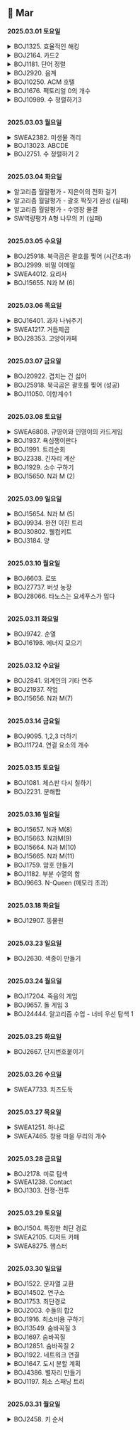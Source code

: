 ## 📅 Mar

**2025.03.01 토요일**

<details>
<summary>BOJ1325. 효율적인 해킹</summary>

[코드](APS/groupstudy/algorithm_study/BOJ1325_효율적인해킹.java)
> **_BFS_**
>
> - 아이디어 :  
>   해당 숫자에서 시작했을 때 해킹할 수 있는 컴퓨터의 수를 bfs로 세어주자!
> - 느낀 점 :
>   - bfs dfs 개념은 아는데 여전히 구현할 때마다 생각이 정리가 잘 안 된다. 연습 많이 해야지
>   - 반례 사이트 없이 디버깅할 수 있을 만큼 되고 싶다
> - 메모 :
>   - arr[i]에 담긴 배열이 비어있을 경우 처리 안 해줘서 틀림.
>   - return 값이 같은 게 나오면 result pq에 추가하게 했으므로, pq에 여러개가 담긴 상황이 있을 수 있음. 그 상태에서 더 큰 return 나오면 clear로 아예 비우고 걔로 넣어줘야 하는데 pop만 해줘서 틀림.

</details>

<details>
<summary>BOJ2164. 카드2</summary>

[코드](APS/groupstudy/algorithm_study/BOJ2164_카드2.java)
> **_Queue_**
>
> - 너무 쉬웠다...보자마자 queue 떠올리고 코드 쓰는 것까지 3분컷 함. 

</details>

<details>
<summary>BOJ1181. 단어 정렬</summary>

[코드](../APS/BOJ/BOJ1181_단어정렬.java)
> 이것도 보자마자 pq 써야지 하고 Comparator 만들어서 풀었음. 한...10분컷 한 듯?

</details>

<details>
<summary>BOJ2920. 음계</summary>

[코드1](../APS/BOJ/BOJ2920_음계_1.java)
[코드2](../APS/BOJ/BOJ2920_음계_2.java)
> - 처음에 엄청 야매로 풀었다... ㅋㅋ 1부터 8까지가 한 번씩 등장한다길래 그냥 String으로 바꿔서 비교해줌  
> - 너무 야매로 푼 게 양심에 찔려서 flag 쓴 정석 방법으로도 다시 풀었다
> - 난이도는 쉬웠음. flag 쓸 때 약간 오래 생각하긴 했지만? 그래도 20분 안에 끝냄

</details>

<details>
<summary>BOJ10250. ACM 호텔</summary>

[코드](../APS/BOJ/BOJ10250_ACM호텔.java)
> - 이런 문제 있을 때마다 나머지 있는 경우랑 없는 경우랑 나눠서 계산해주는 게 깔끔하지 못한 것 같아서 GPT에 물어봄
> - 출력 포맷 일케 설정하면 됨 ! => floor + String.format("%02d", dis);
> - dis = (N - 1) / H + 1 로 계산하면 됨

</details>

<details>
<summary>BOJ1676. 팩토리얼 0의 개수</summary>

[코드](../APS/BOJ/BOJ1676_팩토리얼0의개수.java)
> - 아이디어 :  
>   - 0이 생기는 경우는 2와 5가 페어됐을 때 !  
>   - 근데 5까지 가면 페어될 2는 앞에 있을 수밖에 없음
>   - 따라서, 5의 개수가 중요하다!
> - 느낀 점 :
>   - 생각했던 것과 자꾸 다르게 나와서 어려웠다
> - 메모 :
>   - 5의 제곱수들은 5를 여러 번 포함하고 있다는 사실을 간과함

</details>

<details>
<summary>BOJ10989. 수 정렬하기3</summary>

[코드](../APS/BOJ/BOJ10989_수정렬하기3.java)
> - 아이디어 : 
>   - 그냥 pq 쓸까... -> 시간초과
>   - 그렇다면 LinkedList 쓰고 정렬... -> 메모리 초과
>   - 직접 정렬해주는 수밖에 없었음. 카운팅 정렬 사용.
> - 느낀 점 :
>   - 템플릿에만 의존하면 안 된다! 카운팅 정렬 시험 공부할 때 기억해둔 거 그대로 쓰려고 했는데,  
>   저만한 크기의 배열을 두 개 만드는 것도 메모리 낭비고...바로바로 StringBuilder에 저장해주면 되는 거였음
>   arr에 인덱스로 자리 찾아서 저장할 게 아니므로 누적합으로 구할 필요도 없음.

</details>

<br>

**2025.03.03 월요일**

<details>
<summary>SWEA2382. 미생물 격리</summary>

[코드](../APS/SWEA/SWEA2382_미생물격리.java)
> - 아이디어 : 
>   - 군집들은 클래스로 만들어서 관리해야겠다  
>   - 한 시간 지날 때 해야하는 것
>     - 있던 곳을 비워준다
>     - 방향대로 이동한다  
>     / next의 행이나 열이 0이면 미생물 수 /= 2  
      / next가 null인지 보고 (이미 미생물 군집이 있는지 보고)  
          // null이 아니면 ->   
              미생물 수 비교해서 큰 애 방향으로 설정  
              미생물 수 더해서 저장해주기
>
> - 느낀 점 :  
>   문제를 보고 해야하는 일들을 단계로 나눠서 정리하는 능력이 좀 는 게 느껴진다
>
> - 메모 :
>   - 동시에 같은 칸으로 가려는 경우를 처리해줄 때 나는 아예 sort() 해서 처리하기 편한 순서대로 집어넣어줬는데, HashMap<String, ArrayList<Microbiome>>으로 기록하는 방법도 있었다.
>   - 아래 구문을 삭제하면 답이 틀리게 나오길래 고민했는데 sort() 정렬해주는 위치 때문이었다! 처음에 약품구역 들어가서 num 반으로 깎고 나서 정렬해줬어야 했는데 list에 값을 넣을 때 정렬해줘서 이상한 거였음. 순서 바꿔주고 나니까 밑에 구문 지워도 잘 나온다. 첨에 아마 매번 정렬하느라 시간복잡도도 컸을 듯.  
>   ```
>   else {    // 새로 들어가려는 애가 더 커
>   cur.num += map[cur.nextR][cur.nextC].num;
>   map[cur.nextR][cur.nextC].num = 0;
>   map[cur.nextR][cur.nextC] = cur;
>   cur.r = cur.nextR;
>   cur.c = cur.nextC;
>   }
>   ```

</details>

<details>
<summary>BOJ13023. ABCDE</summary>

[코드](../APS/BOJ/BOJ13023_ABCDE.java)
> - 아이디어 :
>   - DFS로 내려가면서 최대로 어디까지 내려갈 수 있는지 체크. 5명 이상 내려갈 수 있으면 1 출력
> - 느낀점 :
>   - 처음에는 모든 친구가 다 A-B-C-D-E 관계여야 한단는 건가? 했는데, 알고 보니 그런 관계인 사람이 5명 이상 있으면 되는 거였음
> - 메모 :
>   - 기본 DFS 양식으로 쓰되, 단계 카운팅하는 게 관건이었다. depth 만 return 해서 쓰자니 자꾸 꼬이길래 maxDepth 만들어서 최대깊이 저장해줬다.
>   - dfs 재귀 돌리고 나서 visited[friend]를 초기화 안 해줬더니, 더 나은 루트가 있음에도 백트래킹이 안 되는 문제 발생.  
>   방금 보고 나온 친구 초기화 해줘야 maxDepth 5명 안 됐을 때 다른 루트도 탐색해볼 수 있음

</details>

<details>
<summary>BOJ2751. 수 정렬하기 2</summary>

[코드](../APS/BOJ/BOJ2751_수정렬하기2_2.java)
> - 느낀점 :  
> 	실버길래 이렇게 쉬울 순 없다는 생각에 오히려 꼬아서 생각한 듯.  
> 	그냥 Arrays.sort() 써도 되는 문제였다. 허무해...  
> 	시간초과는 로직이 아니라 BufferedReader랑 StringBuilder 써서 해결해야 하는 문제였어
> - 메모 :
>   - '이 수는 절댓값이 1,000,000보다 작거나 같은 정수이다' << 이 조건 간과하고 양수만 처리해서 틀림
>   - 심지어 수는 중복되지 않는다는 조건도 있다...이게 왜 실버?;;

</details>

<br>

**2025.03.04 화요일**

<details>
<summary>알고리즘 월말평가 - 지은이의 전화 걸기</summary>

>  - 느낀 점 :
>   - 쉬웠다...근데 오히려 너무 쉬워서 내가 너무 단순하게 풀었나 의심됐어

```
import java.util.*;


public class Test1_서울_09_이언지 {
	public static void main(String[] args) {
		Scanner sc = new Scanner(System.in);
		int T = sc.nextInt();
		for(int Main = 1 ; Main <= T ; Main++) {
			
			String str = sc.next();
			
			// 입력 받은 문자열을 한 글자씩 쪼개서 배열에 담아준다
			char[] arr = str.toCharArray();
			int res = 0;	// 다이얼 돌릴 때마다 걸린 시간 더해줄 결과 변수
			
			// char 배열을 훑으면서 글자에 해당하는 값을 res에 더해준다
			for(int i = 0 ; i < arr.length ; i++) {
				if(arr[i] >= 'A' && arr[i] <= 'C') {
					res += 3;
				} else if (arr[i] >= 'D' && arr[i] <= 'F') {
					res += 4;
				} else if (arr[i] >= 'G' && arr[i] <= 'I') {
					res += 5;
				} else if (arr[i] >= 'J' && arr[i] <= 'L') {
					res += 6;
				} else if (arr[i] >= 'M' && arr[i] <= 'O') {
					res += 7;
				} else if (arr[i] >= 'P' && arr[i] <= 'S') {
					res += 8;
				} else if (arr[i] >= 'T' && arr[i] <= 'V') {
					res += 9;
				} else if (arr[i] >= 'W' && arr[i] <= 'Z') {
					res += 10;
				}
			}
			
			// 양식에 맞춰서 출력
			System.out.printf("#%d %d\n", Main, res);
		}
	}

}

```
</details>

<details>
<summary>알고리즘 월말평가 - 괄호 짝짓기 완성 (실패) </summary>

>  - 아이디어 :
>   - 괄호는...스택이지
> - 느낀 점 :
>   - 1했다 생각했는데 마지막에 0 붙는 경우가 있었어...  
>   stack에서 꺼낼 애가 hashmap의 key로 포함하지 않는 문자라면 닫는 괄호인데 짝은 없는 애니까 맞추기 불가능!' 이 부분에서  
>   닫는 괄호를 pop 하고 문자열 붙여줬어야 했는데 pop 안 해줘서 닫는 괄호랑 같이 나옴

```
// 수정한 버전
import java.util.*;

public class Test2_서울_09_이언지 {
	public static void main(String[] args) {
		Scanner sc = new Scanner(System.in);
		
		int T = sc.nextInt();
		for(int Main = 1 ; Main <= T ; Main++) {
			StringBuilder sb = new StringBuilder();
			Stack<Character> stack = new Stack<>();
			String str = sc.next();
			sb.append("#").append(Main).append(" "); // 테스트케이스마다 공통으로 출력돼야하는 양식

			
			// HashMap에 쌍 묶어서 관리해줄 것
			HashMap<Character, Character> hashmap = new HashMap<>();
			hashmap.put('(', ')');
			hashmap.put('{', '}');
			hashmap.put('[', ']');
			hashmap.put('<', '>');
			
			// 이 반복문 돌고 나면 이미 짝 맞는 애들은 다 지워지고 안 맞는 애들만 남음
			for(int i = 0 ;i < str.length() ; i++) {
				// stack이 비어있으면 무조건 넣어주고
				if(stack.isEmpty()) {
					stack.push(str.charAt(i));
				}
				
				// 만약 내가 여는 애면 그냥 넣어줘
				else if(hashmap.containsKey(str.charAt(i))) {
					stack.push(str.charAt(i));
				}
				
				// 만약 내가 닫는 애고, 짝이 맞는 애를 만나면 지워줘
				else if (hashmap.containsKey(stack.peek()) && str.charAt(i) == hashmap.get(stack.peek())) {
					stack.pop();
				}
			}
			
//			System.out.println(stack);
		
			// 만약 스택이 비었으면 이미 짝 다 맞는 애들
			if(stack.isEmpty()) {
				sb.append("1");
				System.out.println(sb);
				continue;
			}
			
			// 이제 짝 맞춰줄 거야
			while(!stack.isEmpty()) {

				char top = stack.peek();

				// 만약 stack에서 꺼낼 애가 여는 괄호라면 짝 맞는 닫는 괄호 붙여줘
				if(hashmap.containsKey(top)) {
					sb.append(hashmap.get(top));
					stack.pop();
				}

				// 만약 stack에서 꺼낼 애가 hashmap의 key로 포함하지 않는 문자라면
				// 닫는 괄호인데 짝은 없는 애니까 맞추기 불가능!
				else {
					stack.pop();
					sb.append("0");
					break;
				}
			}

			System.out.println(sb);
		}	// testcase
	}
}

```
</details>

<details>
<summary>알고리즘 월말평가 - 수영장 물결</summary>

> - 아이디어 :
>   - 좌표마다 그냥 함수로 델타 탐색 빼서 돌린 담에 최댓값 찾고, 그 좌표마다의 최댓값 중 최댓값을 구해주면 되곘다.
> - 느낀 점 :
>   - 쉽다고 느끼긴 했는데 정답 맞았을지는 모르겠다.

```
import java.util.Scanner;

public class Test3_서울_09_이언지 {

	static int[][] board;

	public static void main(String[] args) {
		Scanner sc = new Scanner(System.in);

		int T = sc.nextInt();

		for (int Main = 1; Main <= T; Main++) {
			int N = sc.nextInt();
			board = new int[N][N];

			// 초기 에너지값 담아주기
			for (int i = 0; i < N; i++) {
				for (int j = 0; j < N; j++) {
					board[i][j] = sc.nextInt();
				}
			}

			long res = 0;

			for (int i = 0; i < N; i++) {
				for (int j = 0; j < N; j++) {
					// 현재 위치에서 A 썼을 때, B 썼을 때, C 썼을 때 중 가장 큰 값 cnt에 담아주고
					long cnt = Math.max(board[i][j], Math.max(b(i, j), c(i, j)));
					// 전체 위치에서 가장 큰 값 res에 담아줌
					res = Math.max(cnt, res);
				}
			}

			System.out.printf("#%d %d\n", Main, res);
		}
	}

	// B 장풍 쏜 경우
	public static int b(int i, int j) {
		// 현재 위치에서 B 장풍 썼을 때 결과 담아줄 변수
		int cnt = 0;

		// 방향 설정해줄 델타값
		int[] dx = { -1, -1, 0, 1, 1, 1, 0, -1 };
		int[] dy = { 0, 1, 1, 1, 0, -1, -1, -1 };

		// 델타값 돌면서 결과 더해주기
		for (int d = 0; d < 8; d++) {
			int nx = dx[d] + i;
			int ny = dy[d] + j;

			if (nx >= 0 && ny >= 0 && nx < board.length && ny < board.length) {
				cnt += board[nx][ny];
			}
		}
		
		return cnt;
	}
	
	public static long c(int i, int j) {
		// 현재 위치에서 C 장풍 썼을 때 결과 담아줄 변수
		long cnt = 0;

		// 방향 설정해줄 델타값
		int[] dx = { -2, -2, -2, -2, -2, -1, 0, 1, 2, 2, 2, 2, 2, 1, 0, -1};
		int[] dy = { -2, -1, 0, 1, 2, 2, 2, 2, 2, 1, 0, -1, -2, -2, -2, -2};

		// 델타값 돌면서 결과 더해주기
		for (int d = 0; d < 16; d++) {
			int nx = dx[d] + i;
			int ny = dy[d] + j;

			if (nx >= 0 && ny >= 0 && nx < board.length && ny < board.length) {
				cnt += board[nx][ny];
			}
		}
		
		return cnt;
	}

}

```
</details>

<details>
<summary>SW역량평가 A형 나무의 키 (실패)</summary>

> - 아이디어 :
>   - 한놈씩 팬다...하나를 1 2 1 2 이렇게 계속 키워주다가 3 미만으로 남으면 다음 애로 넘어감
>   - 한 바퀴 돌고 나서 남은 애들 보면서 1이랑 2 짝지을 수 있으면 또 이틀 써서 짝지어주기
>   - 남은 애들 짝짓기까지 끝냈으면, 목표치까지 1 남은 애들 or 2 남은 애들만 남아있을 것
>   - 1 남은 애들만 남았으면, *2 해주고 첫날 하루 -1 해줌  
>   2 남은 애들만 남았으면, *2 해줌
> - 느낀점 :
>   - 테케 다 맞아서 혹시나 했는데 역시나. 반례 듣고 나서 뒤통수 맞은 기분이었다.....A형의 벽은 높구나ㅜ
> - 메모 : 
>     - 마의 1 4 4 5 를 통과하지 못함 ㅎㅎ 1 4 4 5 인 경우 [2] [0] [1] [0] 이렇게 4일 주면 되는데, 내 로직으로는 7일 나온다.

```
import java.util.*;

public class Tree {
	public static void main(String[] args) {
		Scanner sc = new Scanner(System.in);

		int T = sc.nextInt();
		for (int Main = 1; Main <= T; Main++) {
			int n = sc.nextInt();
			int max = 0;
			int[] arr = new int[n];
			for (int i = 0; i < n; i++) {
				arr[i] = sc.nextInt();
				max = Math.max(max, arr[i]);
			}

			for (int i = 0; i < n; i++) {
				arr[i] = max - arr[i];
			}

			int sum = 0;
			for (int i = 0; i < n; i++) {
				sum += arr[i] / 3 * 2;
				arr[i] = arr[i] % 3;
			}

			Arrays.sort(arr);
			int cnt1 = 0;
			int cnt2 = 0;

			for (int i = 0; i < arr.length; i++) {
				if (arr[i] == 1)
					cnt1++;
				else if (arr[i] == 2)
					cnt2++;
			}

			int mutual = Math.min(cnt1, cnt2);
			sum += mutual * 2;

			int start1 = -1;
			for (int i = 0; i < n; i++) {
				if (arr[i] == 1) {
					start1 = i;
					break;
				}
			}

			for (int i = 0; i < mutual; i++) {
				arr[start1 + i] = 0;
				cnt1--;
				arr[arr.length - 1 - i] = 0;
				cnt2--;
			}

			if (cnt2 == 0 && cnt1 > 0) {
				sum += cnt1 * 2-1;
			} else if (cnt1 == 0 && cnt2 > 0) {
				sum += 4 * (cnt2 / 3);
				cnt2 = cnt2 % 3;
				
				if (cnt2 == 1) {
					sum += 2;
				} else if (cnt2 == 2) {
					sum += 3;
				}
			}

			System.out.printf("#%d %d\n", Main, sum);

		}
	}
}

```

</details>

<br>

**2025.03.05 수요일**

<details>
<summary>BOJ25918. 북극곰은 괄호를 찢어 (시간초과) </summary>

[코드1](../APS/groupstudy/algorithm_lunchStudy/BOJ25918_북극곰은괄호를찢어_시간초과.java)
[코드2](../APS/groupstudy/algorithm_lunchStudy/BOJ25918_북극곰은괄호를찢어_시간초과2.java)
> - 아이디어
>   - 처음에는 O나 X 찾을 때마다 문자열에서 replace로 삭제해주고, 문자열이 비거나 바꿀 게 없으면 끝내주는 방식 생각함 -> 시간초과
> 	- stack에 넣어주면서 O나 X 발견하면 처리해주고, 남은 애들로 다시 돌리면서 days 카운트 해주는 방식 -> 시간초과
> - 느낀점
>   - 내 방식대로는 O(N^2)! 최대 20만일 때 N^2 되면 400억. O(N)에 처리해줄 방법을 찾아야 한다.
>   - 결국 GPT에 물어봤기 때문에 일단 안 풀고 내버려뒀다. 나중에 까먹을 때쯤 다시 풀어봐야지.
> - 메모
>   - 문자열 replace는 원본 문자열을 바꾸는 게 아니라서, 바꾼 문자열을 저장할 거면 다시 변수에 할당해줘야 한다.
</details>

<details>
<summary>BOJ2999. 비밀 이메일</summary>

[코드](../APS/BOJ/BOJ2999_비밀이메일.java)
> - 아이디어 :
>   1. N의 약수들 중에 두 개를 R과 C로 골라
>   2. 입력을 세로로 받아적은 다음
>	3. 가로로 읽으면 정답
> - 느낀점 : 
> 	- 처음에 주어진 암호 만드는 방법대로 하라는 게 아니라, 그렇게 만들어진 암호를 해독하라는 게 미션이었음
>   - 막 어렵진 않은데 배열에 세로로 넣어주는 부분에서 살짝 헷갈렸다.
>   - N이 작아서 이건 약수 다 구해줘도 괜찮았는데, N이 커지면 시간복잡도 터질 것 같다. 루트 해서 가까운 약수로 해줘야 하나.

</details>

<details>
<summary>SWEA4012. 요리사</summary>

[코드](../APS/SWEA/SWEA4012_요리사.java)
> - 아이디어 :
>   1. 재료 조합을 짜고    ex) [식재료1, 식재료2], [식재료3, 식재료4]
>   2. 짠 조합 안에서 맛 총합 구하고 차이 구해줘. 최소 차이값 갱신.  
>   for(int i = 0 ; i < N/2 ; i++)  
>   for(int j = 0 ; j < N/2; j++)  
>      sum1 += map[com1[i]][com1[j]];  
>      sum2 += map[com2[i]][com2[j]];  
>      int diff = Math.abs(sum1 - sum2);  
>      min = Math.min(min, diff);
>   3. 더 이상 새로운 조합이 없으면 min 출력
> - 느낀점 :
>   - 재귀 어려워 ㅜ
>   - 이거 N 커지면 시간복잡도 엄청 클 것 같은데...

</details>

<details>
<summary>BOJ15655. N과 M (6)</summary>

[코드](../APS/groupstudy/algorithm_study/BOJ15655_N과M6.java)
>- 느낀점 :
>	- 요리사 풀고 나서 바로 푼 거라 조합 코드 연습 느낌
>	- 결과 배열 안 만들어주고 StringBuilder에 바로바로 담아주고 싶었는데 꼬여서 그냥 배열 담고 마지막에 순회해서 출력해줬다.

</details>

<br>

**2025.03.06 목요일**

<details>
<summary>BOJ16401. 과자 나눠주기</summary>

[코드](../APS/groupstudy/algorithm_study/BOJ16401_과자나눠주기.java)
> - 아이디어 :   
> 	- 일단 max를 반으로 자른 길이로는 몇 명한테 줄 수 있는지 보자.   
>	- 막대기 길이 arr[i] / 자른 길이 arr[mid] 해서 더해주기.  
> 	- 카운팅이 너무 많다? 그러면 mid = mid + arr.length - 1 / 2 해서 또 배열 끝까지 탐색 해  
>     너무 작으면 mid = (mid + arr[0]) / 2 해서 mid부터 끝까지 탐색해줄게
>   - 길이는 큰데 개수 자체는 백만이라 매개변수 탐색으로 가능. O(백만log최대길이) 
> - 느낀점 :
>   - 매개변수 탐색인 걸 눈치채는 데는 오래 안 걸렸는데 거기서 구현할 때 쓸데없는 생각이 많아서 괜히 꼬였다
> - 메모 : 
> 	- int mid = left + (right - left) / 2;    
>     =>  수학적으로 (left + right) / 2 와 동일한 결과  
>     but 숫자가 너무 커졌을 때 int 터지는 거 방지해줌 (이 문제에서는 터지진 않음)  
>     -> 큰 숫자를 다루는 이진 탐색에서 안전하고 정확한 중간값 계산 보장
>   - 매개변수 탐색할 때 결과는 결과 변수에 따로 저장해서 써주기

</details>

<details>
<summary>SWEA1217. 거듭제곱</summary>

[코드](../APS/SWEA/SWEA1217_거듭제곱.java)
> - 느낀점 :
>   - 재귀... 잡힐 듯 말 듯...  
>   탈출 조건이 중요하다는 점을 알고는 있었는데 개념적으로만 알다가  
>   최근에 재귀함수로 몇 번 구현해보면서 좀 실현할 때도 가닥이 잡히는 것 같다.

</details>

<details>
<summary>BOJ28353. 고양이카페</summary>

[코드](../APS/groupstudy/algorithm_lunchStudy/BOJ28353_고양이카페.java)
> - 아이디어 :
>   - 투포인터
> - 느낀점 :
>   - 투포인터나 매개변수 탐색은 항상 파악하고 나서도 쓸데없이 어렵게 생각하다가 틀리는 것 같다.  
>   	그냥 단순하게 템플릿처럼 쓰면 되는데 꼭 더 효율적으로 해보겠다고 욕심부리다가 복잡해져서 망함

</details>

<br>

**2025.03.07 금요일**

<details>
<summary>BOJ20922. 겹치는 건 싫어</summary>

[코드](../APS/groupstudy/algorithm_study/BOJ20922_겹치는건싫어.java)
> - 느낀점
>   - 나...투포인터 어려워하네............ㅠㅠ 투포인터인 거 알아도 어떻게 써야할지 감이 잘 안 옴
>   - 결국 답 보고 이해해서 풀긴 했는데 이걸 떠올리라고 하면 자신없어
>   - 투포인터랑 매개변수 탐색 연습해야지
> - 메모
>   - maxLen 저장할 때 Math.max 로 저장해줘야 함!

</details>

<details>
<summary>BOJ25918. 북극곰은 괄호를 찢어 (성공) </summary>

[코드](../APS/groupstudy/algorithm_lunchStudy/BOJ25918_북극곰은괄호를찢어.java)

> - 아이디어 :
>   - 보통의 괄호 문제들처럼 stack에 넣고 짝 맞으면 빼주는 방식으로 하되, 날짜 수 세는 게 관건이었음
>   - stack에 쌓인 개수의 최대가 날짜 수가 됨
> - 느낀점 
>   - 이런 아이디어를 대체 어떻게들 떠올린담...
> - 메모 
>   - 도저히 모르겠어서 정답 보고 이해하는 방향으로 공부함
</details>

<details>
<summary>BOJ11050. 이항계수1</summary>

[코드](../APS/BOJ/BOJ11050_이항계수1.java)
> - 아이디어 : 
>   - 파스칼의 정리 활용해서 재귀로 풀기
> - 느낀점
>   - 수업에서 pow 함수 만들었을 때 이해한 방식 그대로 적용해서 풀었더니 풀림!
>   - 모든 재귀가 이렇게 간단하다면 얼마나 좋을까...그래도 점차 가닥이 잡혀가는 듯한? 좀만 더 연습하면 익숙해질 것 같은 기분

</details>

<br>

**2025.03.08 토요일**

<details>
<summary>SWEA6808. 규영이와 인영이의 카드게임</summary>

[코드](../APS/SWEA/SWEA6808_규영이와인영이의카드게임.java)

> - 아이디어
>   - 인영이 카드를 하나 고를 때마다
>     - 규영이 배열의 같은 인덱스에 담긴 숫자랑 비교해보고 
>     - 규영이 게 더 크면 score1에 더해줘
>     - 인영이 게 더 크면 score2에 더해줘 
>   - 9개 다 채우면 score1이랑 score2 비교해서 score1이 더 크면 win++, score2가 더 크면 lose++;
>   - -> score1이랑 score2를 들고 다니자!
> - 느낀점
>   - 또 나쁜 버릇. 재귀호출 많아져서 메모리 터질까봐 더 복잡하게 생각해서 꼬임. 단순하게 생각하려고 해도 지레 걱정하는 버릇이 자꾸 도진다.
> - 메모
>   - visited 배열 테케마다 초기화 안 해줘서 처음에 이상하게 나왔음
>   - 돌아가기 위해서 visited 돌려놓을 때 score1이랑 score2도 돌려놔줘야 함!! 안 돌려놔주면 누적됨

</details>

<details>
<summary>BOJ1937. 욕심쟁이판다</summary>

[코드](../APS/BOJ/BOJ1937_욕심쟁이판다.java)

> - 아이디어
>   - 특정 위치에 도착할 때마다 거기서 얼마나 더 갈 수 있는지를 이미 알고 있으면 재귀호출을 줄일 수 있겠다  
>     -> 이걸 cnt에 담아줌
> - 느낀점
>   - 백트래킹 + 메모이제이션 아직은 어렵다. 그래도 호석이 때랑 비슷해서 어느정도 전체적인 틀은 혼자 힘으로 잡을 수 있었음
> - 메모
>   - 이 함수에서 얻어가고 싶은 건 "현재 들어온 위치에서 얼마나 더 갈 수 있느냐" 니까 그걸 담아준 cnt 변수를 return 해서 써야 했는데  
>     이것저것 넣어서 더 헷갈려버림.
>   - 템플릿에 집착하지 말 것 ! Stack이랑 visited 필요없었음

</details>

<details>
<summary>BOJ1991. 트리순회</summary>

[코드](../APS/BOJ/BOJ1991_트리순회.java)
> - 아이디어
>   - 그냥 평소에 노드로 주어지는 dfs bfs 문제 풀 때 그래프 만들 듯이 하면 됨!
>   - 번호가 아니라 알파벳이라서 그냥 이차원배열로 구현하려니 헷갈림. -> HashMap 씀
> - 느낀점
>   - 재귀로 풀었는데 뿌듯했다!!! 단순한 재귀였지만 점점 느는 것 같아서 기분 좋음

</details>

<details>
<summary>BOJ2338. 긴자리 계산</summary>

[코드](../APS/BOJ/BOJ2338_긴자리계산.java)
> - 메모
>   - BigInteger 클래스 처음 알았다. 매우 큰 수에 대한 연산!
>   - 계산할 때는 연산자로 안 되고 함수 써야 함

</details>

<details>
<summary>BOJ1929. 소수 구하기</summary>

[코드](../APS/BOJ/BOJ1929_소수구하기.java)

> - 아이디어:
>   - 에라토스테네스의 체 개념 공부했던 거 기억나서 전에 기록해둔 거 보고 구현 시도
> - 느낀점:
>   - 개념 자체는 이해가 되는데 생각보다 구현에서 좀 막혔다
> - 메모:
>   - `for (int j = i * i; j <= N; j += i)` 이 부분이 제일 중요 !!
>     - i * i부터 시작 -> 2면 2 * 2부터 시작, 3이면 3 * 3부터 시작   
>     	중복연산 피하려고 이렇게 씀  
>     	3 * 3부터 시작하면 3 * 2는 건너뛸 수 있어 (이미 2에서 지워줌)
>     - j는 i의 배수들을 지나가면서 지워줘야 함   
>     -> j += i 하면 i = 3이라고 했을 때 j는 i*i인 9부터 9, 12, 15, 18,... 이렇게 지나가   
>       N == 30일 때 i가 6이면 i*i=36인데 N보다 커지니까 검사할 필요가 없어  
>       그래서 i는 sqrt(N) 이하까지만 검사해주면 됨

</details>

<details>
<summary>BOJ15650. N과 M (2)</summary>

[코드](../APS/BOJ/BOJ15650_N과M2_2.java)
> - 아이디어
>   - 재귀마다 start 지점 갖고 거기서부터 탐색 시작
> - 느낀점
>   - 아직 시행착오가 있지만 점점 간단한 재귀에는 익숙해지는 듯
> - 메모
>   - 어차피 나보다 작은 애한테 돌아가지 않음! visited 배열 필요 없음


</details>

<br>

**2025.03.09 일요일**

<details>
<summary>BOJ15654. N과 M (5) </summary>

[코드](../APS/BOJ/BOJ15654_N과M5.java)
> - 느낀점 : 
>   - 한 번에 풀었다! ㅎㅎ 이제 조합은 좀 감 잡은 것 같음!!

</details>

<details>
<summary>BOJ9934. 완전 이진 트리</summary>

[코드](../APS/groupstudy/algorithm_study/BOJ9934_완전이진트리.java)

> - 아이디어
>   - 항상 배열에서 가운데를 기준으로 오른쪽 왼쪽 나눠짐
>   (가장 마지막 레벨을 제외한 모든 집은 왼쪽 자식과 오른쪽 자식을 갖는다는 조건 있어서 가능)
>   중간 거 루트에 넣어주고,  
>   왼쪽부분에서 중간 거 & 오른쪽 부분에서 중간 거 그 다음 레벨에 넣어주고…  
>	이런 식으로 반복
> - 느낀점
>   - 처음에 트리 담아줄 자료구조 생각해내는 데서 헤맸다

</details>

<details>
<summary>BOJ30802. 웰컴키트</summary>

[코드](../APS/BOJ/BOJ30802_웰컴키트.java)

> - 메모
>   - long 범위 변수 쓸 때는 입력 받을 때도 Long.parseLong 으로 받아야 함

</details>

<details>
<summary>BOJ3184. 양</summary>

[코드](../APS/groupstudy/algorithm_study/BOJ3184_양.java)

> - 아이디어
> 	- map 한 칸씩 보면서 # 이 아니면 함수에 넣어
>   - 울타리들은 미리 visited로 체크해줄게 → 구역 끝날 때마다 함수 끝남
>   - 함수 안에서는 양이랑 늑대 개수를 세어줄 거고, 함수 마지막에 그걸 static 변수에 더해줄 거야
> - 느낀점
>   - 와 나 이제 이 정도는 풀 수 있네
>   - 재귀 쓰는 거 감 잡혀가는 중
>   - 근데 괜히 재귀 쓰려고 하면 설계부터 압박감이 들어서 엄청 빈둥빈둥 풀었다...

</details>

<br>

**2025.03.10 월요일**

<details>
<summary>BOJ6603. 로또</summary>

[코드](../APS/BOJ/BOJ6603_로또.java)
> - 느낀점
>   - 그냥 조합 문제
>   - 분명 아는 건데 카페에서 했을 땐 잘 안 됐다. 뭘 잘못했었을까

</details>

<details>
<summary>BOJ27737. 버섯 농장</summary>

[코드](../APS/groupstudy/algorithm_study/BOJ27737_버섯농장.java)

> - 아이디어
>   - 구역마다 해야하는 것 
>     - 개수 세기 
>     - 해당 구역에서 필요한 포자 수 0개수 % K == 0 이면 0개수/K , 아니면 0개수/K + 1
>     - 전체 포자 개수에서 필요한 포자 수 빼주기
> - 느낀점
>   - 조건 하나 놓쳐서 여러번 틀리긴 했지만 어쨌든 로직 자체는 크게 틀리지 않아서 뿌듯
>   - 근데 코드 조금 지저분한 것 같음... 더 깔끔하게 쓸 수 있지 않을까
> - 메모
>   - 포자를 하나도 쓰지 않는 경우 처리 안 해줘서 오천번 틀림
>   - 나머지 있고 없고에 따라 하나 더하거나 말아야하는 경우  
>     `M2 -= cnt0 / K + (cnt0 % K == 0 ? 0 : 1);` 이렇게 쓸 수 있음

</details>

<details>
<summary>BOJ28066. 타노스는 요세푸스가 밉다</summary>

[코드](../APS/groupstudy/algorithm_lunchStudy/BOJ28066_타노스는요세푸스가밉다.java)

> - 느낀점
>   - 자료구조 뭐 쓸지도 바로 떠올랐고...정답도 한 번에 떴다. 크게 어렵지 않았음

</details>

<br>

**2025.03.11 화요일**

<details>
<summary>BOJ9742. 순열</summary>

[코드](../APS/BOJ/BOJ9742_순열.java)
> - 느낀점
>   - 입출력이 살짝 복잡했다
>   - 코드가 지저분한 것 같기도
>   - 완전히 익숙해지려면 아직 연습 더 필요함

</details>

<details>
<summary>BOJ16198. 에너지 모으기</summary>

[코드](../APS/groupstudy/algorithm_study/BOJ16198_에너지모으기.java)
> - 아이디어
>   - 하나 빼고, 재귀로 그 뺀 리스트에서 또 하나씩 빼보고...
> - 느낀점
>   - 좀 어려웠다. 일단 문제 읽고 나서 너무 복잡하게 생각한 게 큰 듯.
>   - 카운트만 안고 가는 걸 생각 못했다. 왜 꼭 뭔가 인덱스를 들고가야한다고 생각했을까.
> - 메모
>   - Integer을 요소로 갖는 list에서 remove할 때, remove 함수 인자로 넣어주는 건 별다른 처리 없으면 인덱스로 인식. 값으로 지워주고 싶으면 Integer.valueOf 사용 

</details>

<br>

**2025.03.12 수요일**

<details>
<summary>BOJ2841. 외계인의 기타 연주</summary>

[코드](../APS/groupstudy/algorithm_lunchStudy/BOJ2842_외계인의기타연주.java)

>- 아이디어
>  - 줄마다 스택 만들어서 누르고 있는 애들 담아준다
>- 느낀점
>  - 역시 조건 따져서 구현하는 게 어렵다. 집중이 안 돼서였을 수도 있고...
>  - 좀 더 깔끔하게 코드 다시 정리해보면 좋을 것 같음
>  - 스택 문제들 연습 좀 해봐야지

</details>

<details>
<summary>BOJ21937. 작업</summary>

[코드](../APS/groupstudy/algorithm_study/BOJ21937_작업.java)

> - 아이디어
>   - 얘를 하기 위해서 필요한 작업들을 역으로 담아주고
>   - BFS로 거슬러가면서 세어줌
> - 느낀점
>   - BFS 짱오랜만...잠깐 어떻게 쓰는지 까먹어서 고민했다

</details>

<details>
<summary>BOJ15656. N과 M(7)</summary>

[코드](../APS/BOJ/BOJ15656_N과M7.java)

> - 아이디어
>   - 중복이 허용되는 순열
> - 느낀점
>   - N과 M이라서 습관적으로 조합 코드 짰는데 시간초과 뜸. 자세히 보니 순열이었어...

</details>

<br>

**2025.03.14 금요일**

<details>
<summary>BOJ9095. 1,2,3 더하기</summary>

[코드](../APS/BOJ/BOJ9095_123더하기.java)
> - 아이디어
>   - 1부터 하나씩 써보다가 5쯤 와서 1이 5개일 때, 1이 3개일 때, 1이 2개일 때...나눠서 세면 결국 dp[1]+dp[2]+dp[3] 이렇게 되겠다고 생각함
>   - 결국 어딘가에서 1 하나 더하거나, 2 하나 더하거나, 3 하나 더하거나.
>   	1에서 +1, +2, +3 점점 포함될 거니까 앞에 더하는 경우 뒤에 더하는 경우 또 생각할 필요 없음
> - 느낀점
>   - 오랜만에 dp...
>   - 원래 dp 문제로 알고 있던 문제라서 조금 더 쉽게 푼 듯?

</details>

<details>
<summary>BOJ11724. 연결 요소의 개수</summary>

[코드](../APS/BOJ/BOJ11724_연결요소의개수.java)

> - 아이디어
>   - dfs 돌리면서 한 구역 끝날 때마다 cnt++
> - 메모
>   - 연결요소란, 간선으로 이었을 때 각 덩어리

</details>

<br>

**2025.03.15 토요일**

<details>
<summary>BOJ1081. 체스판 다시 칠하기</summary>

[코드](../APS/BOJ/BOJ1018_체스판다시칠하기.java)
> - 아이디어
>   - 비교해야 하는 정답보드 크기가 8*8 밖에 안 되니까 그냥 직관적으로 만들어주고 하나하나 비교
> - 느낀점
>   - 너무 단순하게 풀었나


</details>

<details>
<summary>BOJ2231. 분해합</summary>

[코드](../APS/BOJ/BOJ2231_분해합.java)
> - 아이디어
>   - 어차피 최대 100만 밖에 안 되니까 그냥 미리 분해합을 전부 구해놓고 뽑아서 출력하자
> 	- 분해합 구할 때 각 자리수를 char로 바꾸고 다시 int 로 바꿔줌. (비효율적인 듯)
> - 메모
>   - Character.getNumericValue()
>   - 다른 사람 코드 보니까 각 자리수 더해줄 때 아래처럼 계속 10으로 나눠주는 방법 있었음.
>   ```
>   while(num > 0) {
>     sum += num % 10;
>     num /= 10;
>   }
>   ```
</details>

<br>

**2025.03.16 일요일**

<details>
<summary>BOJ15657. N과 M(8)</summary>

[코드](../APS/BOJ/BOJ15657_N과M8.java)
>- 느낀점
>  - 이제 이 정도 조합 문제는 익숙해서 뭐....

</details>

<details>
<summary>BOJ15663. N과M(9)</summary>

[코드](../APS/BOJ/BOJ15663_N과M9.java)
>- 아이디어
>  - Set에 조합 결과 저장해서, 이미 있는 거면 출력하지 말고 처음 등장한 결과만 출력
>  - Set으로 쓴 이유는, 계속 contains 함수로 확인해야 하는데 List로 하면 찾아보는 데 O(N)이고 Set은 O(1)이니까
>- 느낀점
>  - 재귀함수 내에서 처리해서 중복 빼고 만들어낼 수 있을까 생각해봤는데 안 될 것 같아서 일단 결과 다 만들고 출력을 걸러줌

</details>

<details>
<summary>BOJ15664. N과 M(10)</summary>

[코드](../APS/BOJ/BOJ15664_N과M10.java)

> - 아이디어
>   - N과 M 8이랑 9 섞은 문제

</details>

<details>
<summary>BOJ15665. N과 M(11)</summary>

[코드1](../APS/BOJ/BOJ15665_N과M11.java)
[코드2](../APS/BOJ/BOJ15665_N과M11_2.java)

> - 아이디어
>   - N과M10처럼 중복된 숫자 등장하길래 앞에서 했던 대로 HashSet 써서 결과물 걸러서 출력해줌  
>   	-> 되긴 하는데 시간 너무 오래걸림
>   - 어차피 res 배열 index마다 중복 제외하고 넣어준 배열 처음부터 끝까지 훑어야하므로 처음부터 중복 제거하고 저장해줘도 됨.
> - 메모
>   - Set<String> set으로 저장했던 기존 방식은 매번 문자열 변환과 탐색이 필요해서 비효율적
>   - String.valueOf(sb) -> sb.toString() 쓰면 불필요한 변환을 줄일 수 있음


</details>

<details>
<summary>BOJ1759. 암호 만들기</summary>

[코드](../APS/BOJ/BOJ1759_암호만들기.java)

> - 아이디어
>   - 현재까지의 문자열이 갖고 있는 모음수와 자음수를 갖고 다니자
> - 느낀점
>   - 솔직히 골드 치고 그렇게 어렵지는 않았다. 구냥 조합 + 조건 추가라서...
> - 메모
>   - 자음 2개 이상 조건 못 봐서 틀림
>   - 테스트 출력 같이 제출하는 실수 좀 그만해,,,ㅜ

</details>

<details>
<summary>BOJ1182. 부분 수열의 합</summary>

[코드](../APS/BOJ/BOJ1182_부분수열의합.java)

> - 아이디어
>   - 포함하거나 포함하지 않거나 하는 모든 경우의 수를 구해서 sum == S 될 때 cnt++
>   - 아무 숫자도 포함하지 않아서 0이 되는 경우 -> include로 포함된 숫자 개수 세어줘서 해결
> - 느낀점
>   - 포함한 경우와 포함하지 않은 경우로 나누는 걸 초반에 생각하긴 했는데 어떻게 써야할지 헤맸다.

</details>

<details>
<summary>BOJ9663. N-Queen (메모리 초과)</summary>

[코드](../APS/BOJ/BOJ9663_NQueen_메모리초과.java)

> - 아이디어
>   - 일단 둬 보고, 거기서 앞으로 애들 못 놓는 자리 다 지워줌. 안 된다 싶으면 상태 다시 되돌려놓고 다음 빈 자리 탐색.
> - 느낀점
>   - 코드가 틀리진 않은 거 같은데 메모리 초과...
> - 메모
>   - 앞으로를 보지 말고 내 위에서 걸리는 애들 찾아야할 것 같음

</details>

<br>

**2025.03.18 화요일**

<details>
<summary>BOJ12907. 동물원</summary>

[코드](../APS/BOJ/BOJ12907_동물원.java)

> - 아이디어
>   - 는 [여기](../APS/BOJ/BOJ12907_동물원.txt) 참고
> - 느낀점
>   - 접근 거의 다 맞았는데 조건 하나씩 놓친 게 너무 아쉽다
> - 메모
>   - 현욱이가 두 집단 크기 같을 때 찾아주고, 솔빈이가 0만 두 개인 경우 찾아줌

</details>

<br>

**2025.03.23 일요일**

<details>
<summary>BOJ2630. 색종이 만들기</summary>

[코드](../APS/BOJ/BOJ2630_색종이만들기.java)

> - 아이디어
>   - 완전히 색칠됐는지 검사해보고 -> 아니면 반으로 잘라서 또 검사해보고...
> - 느낀점
>   - 요즘 백 공부하느라 정신없어서 문제 푸는 거 진짜 오랜만...
>   - 재귀에서 debug 코드는 너무너무 중요하다
>   - 한 번에 재귀를 네 번이나 호출하는 게 조금 꺼림칙했다. 사실상 맵 하나를 쪼개는 거기도 했고 종료조건이 명확해서 괜찮았겠지만...
 

</details>

<br>


**2025.03.24 월요일**

<details>
<summary>BOJ17204. 죽음의 게임</summary>

[코드](../APS/BOJ/BOJ17204_죽음의게임.java)
>- 아이디어
>  - 처음에는 보성이 위치에서 거꾸로 올라오려고 했는데, 어차피 0번부터 시작해야하니까 굳이 그럴 이유가 없었다


</details>
<details>
<summary>BOJ9657. 돌 게임 3</summary>

[코드](../APS/BOJ/BOJ9657_돌게임3.java)

> - 아이디어
>   - ![아이디어](../APS/BOJ/BOJ9657_돌게임3.png)
> - 느낀점
>   - 문제가 첨에 이해가 잘 안 됐다. 낼 수 있는 경우의 수가 많고, 그때마다 승패가 갈리는데 어떻게 하나의 경우를 고르지? 라고 생각했는데 결국 둘 다 최선의 선택을 하는 경우를 찾아야 했음.
>	- DP인 건 첨부터 눈치채긴 했지만 GPT 한테 약간의 힌트를 받지 않았으면 못 풀었을 거다.

</details>

<details>
<summary>BOJ24444. 알고리즘 수업 - 너비 우선 탐색 1</summary>

[코드](../APS/BOJ/BOJ24444_알고리즘수업너비우선탐색1.java)

> - 느낀점
>   - 시간초과의 늪...논리 자체는 바꾼 게 없는데 인접리스트를 LinkedList 대신 ArrayList로 바꾸고,  
>   sort 따로 빼주고,  
>   arr.get(cur).get(i) 변수 캐싱 해주니까 통과됨


</details>
<br>

**2025.03.25 화요일**

<details>
<summary>BOJ2667. 단지번호붙이기</summary>

[코드](../APS/BOJ/BOJ2667_단지번호붙이기.java)

> - 아이디어
>   - 일반적인 dfs 구조
> - 느낀점
>   - 단지 안 집의 수를 함수가 가지고 다녀야 하나 했는데 그냥 static으로 평범하게 ++ 해줘도 됐다

</details>

<br>

**2025.03.26 수요일**

<details>
<summary>SWEA7733. 치즈도둑</summary>

[코드](../APS/SWEA/SWEA7733_치즈도둑.java)

> - 아이디어
>   - 그냥 평범한 dfs...
> - 메모
>   - N을 static으로 선언해놓고 main 안에서 또 int N 으로 써서 계속 dfs 함수 안에서 vis 업데이트가 안 됐음
>   - 1일 지나기 전 고려 안 해줘서 한 번 틀림
>   - 출력 마지막에 \n 안 써줘서 두 번 틀림;;;;


</details>

<br>

**2025.03.27 목요일**

<details>
<summary>SWEA1251. 하나로</summary>

[코드](../APS/SWEA/SWEA1251_하나로.java)
> - 아이디어
>   - 유니온파인드, 크루스칼 알고리즘
> - 느낀점
>   - 진짜 어렵다...수업에서 했던 코드 보면서 응용했는데 값이 틀려서 chatGPT 보니까 long 타입 안 써서 이상하게 나온 거였다.  
>   	게다가 막 double형 연산 들어가고 그래서 진짜 어려웠음 ㅜ
> - 메모
>   - double 연산은 일단 연산 다 해주고 나서 마지막에 int 처리해줄 것


</details>

<details>
<summary>SWEA7465. 창용 마을 무리의 개수</summary>

[코드1](../APS/SWEA/SWEA7465_창용마을무리의개수.java)
[코드2](../APS/SWEA/SWEA7465_창용마을무리의개수_2.java)

> - 아이디어
>   - 보자마자 '이거 흔한 dfs 문젠데?' 싶어서 일단 dfs로 풀어봄 (코드1)
>   - 그러고 나서 유니온 파인드로도 풀어봄 (코드2)
> - 느낀점
>   - 아직 유니온파인드 개념 참고하면서 풀어야 함...안 보고는 좀 어렵다

</details>
<br>

**2025.03.28 금요일**

<details>
<summary>BOJ2178. 미로 탐색</summary>

[코드](../APS/BOJ/BOJ2178_미로탐색.java)

> - 아이디어
>   - dfs로 했다가 시간초과 나서 bfs로 함
>   - 거리는 그냥 dp 배열 만들어서 거기까지 도착하는 최소 거리 저장해줌

</details>

<details>
<summary>SWEA1238. Contact</summary>

[코드](../APS/SWEA/SWEA1238_Contact.java)

> - 아이디어
>   - bfs 쓰면서 가장 depth 깊은 애들 중에 숫자 젤 큰 애 뽑아주기
> - 느낀점
>   - 미로 탐색이랑 비슷했다. 미로 탐색 그냥 아무거나 눈에 띄어서 푼 거였는데...신기한 우연

</details>

<details>
<summary>BOJ1303. 전쟁-전투</summary>

[코드](../APS/groupstudy/algorithm_study/BOJ1303_전쟁전투.java)

> - 아이디어
>   - bfs로 할까 dfs로 할까 했는데 dfs가 그룹에 속한 애들 개수 세기 편해서 dfs로 함
> - 느낀점
>   - N과 M 바꿔서 준 거 못 봐서 한 번 틀림

</details>

<br>

**2025.03.29 토요일**

<details>

<summary>BOJ1504. 특정한 최단 경로</summary>

[코드](../APS/groupstudy/algorithm_study/BOJ1504_특정한최단경로.java)

>- 아이디어
>  - 다익스트라 안 쓰고 BFS로도 풀어보려고 했는데 세세하게 꼬이는 게 많아서 오히려 더 골치아팠음
>  - 1번에서 시작해서 v1 만나면 return 해주고 v1에서 다시 시작해서 v2 만나면 return 해주고…  
>  그렇게 하려다가 생각해보니 v1이랑 v2 중에 어딜 먼저 가야한다는 조건은 없었음  
>  그냥 각 포인트에서 시작해서 모든 정점으로 가는 최단경로 다 구해놓고 나중에 더해서 쓰자 !  해서 dist 배열 세 개 만들어줌
>- 느낀점
>  - 어렵다,,,,,,,,,, 풀긴 했지만 얻어걸린 느낌. 다익스트라 구현 자체가 아직 안 익숙해서 그런지 어려움
>- 메모
>  - 다익스트라 이해하는 데 참고한 글 : https://sskl660.tistory.com/59


</details>

<details>
<summary>SWEA2105. 디저트 카페</summary>

[코드](../APS/SWEA/SWEA2105_디저트카페.java)

> - 아이디어
>   - 선택지는 방향을 유지하느냐, 바꾸느냐 두 가지
>   - 디저트 세 개 이상 먹고 출발점으로 돌아오면 종료
> - 느낀점
>   - 와 어려워....챗GPT 도움 없었으면 못 풀었을 것 같다
> - 메모
>   - 재귀 돌고 나오면 visited = false로 돌려서 백트래킹 해주기
>   - 백트래킹해서 돌아올 때 desserts 에서 방금 먹었던 디저트 뱉어주는 것도 잊지 말기
>   - 다음 포인트가 시작점인 경우 visited도 true고 desserts가 해당 디저트를 포함하고 있어도 나아가야 하는 예외 경우임. 처리해줄 것.


</details>

<details>
<summary>SWEA8275. 햄스터</summary>

[코드](../APS/SWEA/SWEA8275_햄스터.java)
> - 아이디어
>   - 어차피 N이 크지 않으니까 모든 조합 경우의 수를 일단 다 구해놓고 그때부터 노트들 조건 만족하는지 쭉 검사. 다 만족해야만 출력.
> - 느낀점
>   - 와 진짜 허무해....다 풀었었는데 메모리 초과 나서 재귀 때문인 줄 알았는데 만족하는 조합 찾았을 때 Arrays.copyOf() 쓴 게 문제였음. 반복문으로 바꾸니까 메모리초과 안 남
>   - 반복문으로 고쳤는데도 틀렸습니다 떠서 로직 틀린 줄 알았는데 알고보니 출력 실수였음... -1 출력할 때 맨 뒤에 자꾸 \n 붙여서 한 줄 더 띄워져가지고... 진심 바보냐

</details>

<br>

**2025.03.30 일요일**

<details>
<summary>BOJ1522. 문자열 교환</summary>

[코드](../APS/groupstudy/algorithm_study/BOJ1522_문자열교환.java)

> - 아이디어
>   - a 개수 세어놓고 슬라이딩 윈도우로 그 개수만큼 검사하면서 b를 가장 작게 포함한 구간을 찾으면 됨
>   - 문자열 두 개 이어붙인 크기로 배열 만들어서 경계 넘어가는 거 처리해줌
> - 느낀점
>   - 슬라이딩 윈도우 처음 배움
>   - 예전이었으면 이런저런 생각 다 해보면서 b 가장 작게 포함한 구간 찾으면 되겠다까지 스스로 떠올렸을 텐데 요즘 생각하는 게 피로해졌나. 거기까지 생각할 에너지가 안 났다.


</details>

<details>
<summary>BOJ14502. 연구소</summary>

[코드](../APS/groupstudy/algorithm_study/BOJ14502_연구소.java)

> - 아이디어
>   - 벽을 둘 수 있는 모든 조합에 대해서 bfs 돌려보고 안전영역 최댓값 찾기
> - 느낀점
>   - N이 작아서 가능했는데 조금만 더 컸어도 시간초과 났을 것 같음
>   - 그래도 혼자힘으로 풀어서 다행
>   - 근데 초기 바이러스 위치 queue에 담아주고 나중에 pop 해서 썼어가지고 첫 번째 벽 위치 조합에 대해서만 bfs 돌아갔던 거 진짜 너무 바보같았다...

</details>

<details>
<summary>BOJ1753. 최단경로</summary>

[코드](../APS/BOJ/BOJ1753_최단경로.java)
> - 아이디어
> 	- 다익스트라 연습
> - 느낀점
>   - 거의 기본 공식 연습 문제
> - 메모
>   - `if(dist[cur.to] < cur.cost) continue;` 이 부분 빼먹으면 안 돼
>   - pq에는 갱신된 최소비용으로 새 노드 만들어서 넣어줘야 함
>   - pq로 구현할 때는 visited 배열 필요 없음


</details>

<details>
<summary>BOJ2003. 수들의 합2</summary>

[코드](../APS/BOJ/BOJ2003_수들의합2.java)

> - 아이디어
>   - 누적합 구해놓고 주루룩 left point 빼보고, left point 한 칸 옮겨서 또 주루룩 다 빼보고...
> - 느낀점
>   - 투포인터로 풀고 싶었는데 아직 투포인터로 구현하기 좀 어렵다. 개념 자체는 쉬운데 왜 막상 문제에 적용하려 하면 항상 헷갈릴까.

</details>

<details>
<summary>BOJ1916. 최소비용 구하기</summary>

[코드](../APS/BOJ/BOJ1916_최소비용구하기.java)
> - 아이디어
>   - 다익스트라 기본 공식 연습

</details>

<details>
<summary>BOJ13549. 숨바꼭질 3</summary>

[코드](../APS/BOJ/BOJ13549_숨바꼭질3.java)

> - 아이디어
>   - 가능한 모든 정점들(0부터 10만까지)로 가는 최단거리를 다익스트라로 구해줌
> - 느낀점
>   - 다익스트라 연습 문제라는 걸 모르고 풀었으면 내가 다익스트라를 떠올릴 수 있었을까
>   - 0부터 10만까진데 당연히 1부터라고 생각해서 틀렸음

</details>

<details>
<summary>BOJ1697. 숨바꼭질</summary>

[코드](../APS/BOJ/BOJ1697_숨바꼭질_bfs.java)
> - 아이디어
>   - bfs로 내려가면서 각 포인트마다 최단 거리 저장
> - 느낀점
>   - 숨바꼭질 3 풀었던 다익스트라 그대로 갖다써서 맞았는데 양심에 찔려서 bfs로도 풀어봄
>   - 근데 분명 얼마전에 포인트마다 최단 거리 저장하는 방법을 생각해내서 썼는데 오늘 생각 안 나서 미로찾기 코드 찾아봄


</details>

<details>
<summary>BOJ12851. 숨바꼭질 2</summary>

[코드](../APS/BOJ/BOJ12851_숨바꼭질2.java)

> - 아이디어
>   - 가중치가 다 똑같으니까 bfs로 해도 되겠다
>   - 다른 루트도 다 고려해야 하니까 visited 체크는 빼야 함
>   - 처음 방문했을 때(최단경로)에만 dist 갱신해주고, 처음 방문한 건 아니지만 거리가 똑같을 때는 queue에 넣어만 줌. 근데 이게 K면 cnt 올려줌
>   여기까지 오는 더 긴 루트는 고려해줄 필요 없음. 어차피 여기를 거칠 거라면 최단거리여야만 하니까
> - 느낀점
>   - 날로먹으려고 했는데 생각보다 오래 걸렸다. 수빈이 위치랑 동생 위치가 같은 경우는 생각도 못했음.

</details>

<details>
<summary>BOJ1922. 네트워크 연결</summary>

[코드](../APS/BOJ/BOJ1922_네트워크연결.java)
> - 메모
>   - 프림 연습 겸 수업 때 했던 샘플코드 보면서 풀어본 거라 나중에 혼자서도 풀어봐야 함

</details>

<details>
<summary>BOJ1647. 도시 분할 계획</summary>

[코드](../APS/BOJ/BOJ1647_도시분할계획.java)
> - 아이디어
>   - 최소비용트리 구해서 연결된 간선 중 가장 비싼 간선 하나 빼줌
> - 느낀점
>   - 그림 그려서 따라가보면서 프림 알고리즘이 좀 더 잘 이해된 것 같다. 
> - 메모
>   - 내가 손으로 최소비용 선택하면서 따라가봤을 때랑 값이 다르게 나와서 왜그러지 했는데 PQ에 들어간 애들 중에서 가장 작은&연결 안 된 애 골라서 가는 거지 지금 위치에서 연결된 곳 중 가장 작은 곳을 고르는 게 아니었음.

</details>

<details>
<summary>BOJ4386. 별자리 만들기</summary>

[코드](../APS/BOJ/BOJ4386_별자리만들기.java)
> - 아이디어
>   - x좌표, y좌표를 멤버변수로 갖는 클래스로 정점들을 만들어주고
>   - 정점들을 배열에 담아서 인덱스로 관리 -> 인덱스도 정점 클래스에 갖고 있어야 함
>   - 모든 정점들을 잇는 간선 만들기. 해당 간선이 잇는 각 정점의 인덱스도 갖고 있어야 함
>   - 그러고 나서는 그냥 프림 알고리즘 쓰면 됨
> - 느낀점
>   - 정점, 간선 정리해주는 게 살짝 까다로워서 그렇지 구현 자체가 엄청 어렵진 않았다

</details>

<details>
<summary>BOJ1197. 최소 스패닝 트리</summary>

[코드](../APS/BOJ/BOJ1197_최소스패닝트리_크루스칼.java)
> - 아이디어
>   - 프림으로 풀어도 됐겠지만 크루스칼로 한 번 풀어봄
> - 느낀점
>   - 샘플 코드 보면서 푼 거라 크루스칼은 더 연습해야 함

</details>


<br>

**2025.03.31 월요일**

<details>
<summary>BOJ2458. 키 순서</summary>

[코드](../APS/BOJ/BOJ2458_키순서.java)

> - 아이디어
>   - bfs로 나보다 작은 애들, 나보다 큰 애들 몇 명까지 파악 가능한가 보기.
>   - 그렇게 양쪽으로 타고갈 수 있는 애들 다 셌을 때 전체 인원수 나오면 됨 (나 포함)
> - 느낀점
>   - 구현보다는 문제 이해가 제일 어려웠다. "본인의 순서를 알 수 있다"라는 걸 어떻게 조건 설정해야할지 고민하는 데 시간을 많이 씀
>   - N이 작아서 가능했지만 시간복잡도가 작지 않을 것임. 플로이드 워셜 알고리즘 쓰면 더 효율적으로 풀 수 있을 듯

</details>
